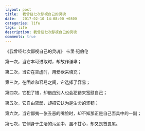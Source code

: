 ```yaml
---
layout: post
title:  我曾经七次鄙视自己的灵魂
date:   2017-02-10 14:08:00 +0800
categories: life
tags: life
description: 我曾经七次鄙视自己的灵魂
comments: true
---
```


《我曾经七次鄙视自己的灵魂》  卡里·纪伯伦

第一次，当它本可进取时，却故作谦卑；

第二次，当它在空虚时，用爱欲来填充；

第三次，在困难和容易之间，它选择了容易；
<!-- more -->
第四次，它犯了错，却借由别人也会犯错来宽慰自己；

第五次，它自由软弱，却把它认为是生命的坚韧；

第六次，当它鄙夷一张丑恶的嘴脸时，却不知那正是自己面具中的一副；

第七次，它侧身于生活的污泥中，虽不甘心，却又畏首畏尾。